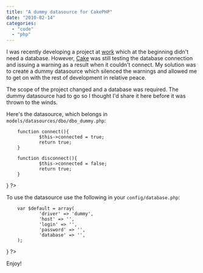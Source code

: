```yaml
---
title: "A dummy datasource for CakePHP"
date: "2010-02-14"
categories: 
  - "code"
  - "php"
---
```


I was recently developing a project at [work](http://rehabstudio.com/) which at the beginning didn't need a database. However, [Cake](http://cakephp.org) was still testing the database connection and issuing a warning as a result when it couldn't connect. My solution was to create a dummy datasource which silenced the warnings and allowed me to get on with the rest of development in relative peace.

The scope of the project changed and a database was required. The dummy datasource had to go so I thought I'd share it here before it was thrown to the winds.

Here's the datasource, which belongs in `models/datasources/dbo/dbo_dummy.php`:

        function connect(){
                $this->connected = true;
                return true;
        }

        function disconnect(){
                $this->connected = false;
                return true;
        }

}
?>

To use the datasource use the following in your `config/database.php`:

        var $default = array(
                'driver' => 'dummy',
                'host' => '',
                'login' => '',
                'password' => '',
                'database' => '',
        );

}
?>

Enjoy!
